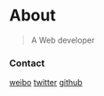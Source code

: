# About

> A Web developer

### Contact

[weibo](http://weibo.com/5434512907)
[twitter](https://twitter.com/iggppc)
[github](https://github.com/donghaichen)


